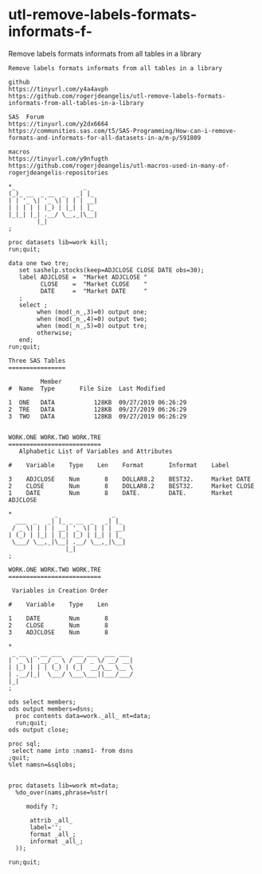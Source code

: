 # utl-remove-labels-formats-informats-f-
Remove labels formats informats from all tables in a library 

    Remove labels formats informats from all tables in a library                                                                
                                                                                                                                
    github                                                                                                                      
    https://tinyurl.com/y4a4avph                                                                                                
    https://github.com/rogerjdeangelis/utl-remove-labels-formats-informats-from-all-tables-in-a-library                         
                                                                                                                                
    SAS  Forum                                                                                                                  
    https://tinyurl.com/y2dx6664                                                                                                
    https://communities.sas.com/t5/SAS-Programming/How-can-i-remove-formats-and-informats-for-all-datasets-in-a/m-p/591809      
                                                                                                                                
    macros                                                                                                                      
    https://tinyurl.com/y9nfugth                                                                                                
    https://github.com/rogerjdeangelis/utl-macros-used-in-many-of-rogerjdeangelis-repositories                                  
                                                                                                                                
    *_                   _                                                                                                      
    (_)_ __  _ __  _   _| |_                                                                                                    
    | | '_ \| '_ \| | | | __|                                                                                                   
    | | | | | |_) | |_| | |_                                                                                                    
    |_|_| |_| .__/ \__,_|\__|                                                                                                   
            |_|                                                                                                                 
    ;                                                                                                                           
                                                                                                                                
    proc datasets lib=work kill;                                                                                                
    run;quit;                                                                                                                   
                                                                                                                                
    data one two tre;                                                                                                           
       set sashelp.stocks(keep=ADJCLOSE CLOSE DATE obs=30);                                                                     
       label ADJCLOSE =  "Market ADJCLOSE "                                                                                     
             CLOSE    =  "Market CLOSE    "                                                                                     
             DATE     =  "Market DATE     "                                                                                     
       ;                                                                                                                        
       select ;                                                                                                                 
            when (mod(_n_,3)=0) output one;                                                                                     
            when (mod(_n_,4)=0) output two;                                                                                     
            when (mod(_n_,5)=0) output tre;                                                                                     
            otherwise;                                                                                                          
       end;                                                                                                                     
    run;quit;                                                                                                                   
                                                                                                                                
    Three SAS Tables                                                                                                            
    ================                                                                                                            
                                                                                                                                
             Member                                                                                                             
    #  Name  Type       File Size  Last Modified                                                                                
                                                                                                                                
    1  ONE   DATA           128KB  09/27/2019 06:26:29                                                                          
    2  TRE   DATA           128KB  09/27/2019 06:26:29                                                                          
    3  TWO   DATA           128KB  09/27/2019 06:26:29                                                                          
                                                                                                                                
                                                                                                                                
    WORK.ONE WORK.TWO WORK.TRE                                                                                                  
    ==========================                                                                                                  
       Alphabetic List of Variables and Attributes                                                                              
                                                                                                                                
    #    Variable    Type    Len    Format       Informat    Label                                                              
                                                                                                                                
    3    ADJCLOSE    Num       8    DOLLAR8.2    BEST32.     Market DATE                                                        
    2    CLOSE       Num       8    DOLLAR8.2    BEST32.     Market CLOSE                                                       
    1    DATE        Num       8    DATE.        DATE.       Market ADJCLOSE                                                    
                                                                                                                                
    *            _               _                                                                                              
      ___  _   _| |_ _ __  _   _| |_                                                                                            
     / _ \| | | | __| '_ \| | | | __|                                                                                           
    | (_) | |_| | |_| |_) | |_| | |_                                                                                            
     \___/ \__,_|\__| .__/ \__,_|\__|                                                                                           
                    |_|                                                                                                         
    ;                                                                                                                           
                                                                                                                                
    WORK.ONE WORK.TWO WORK.TRE                                                                                                  
    ==========================                                                                                                  
                                                                                                                                
     Variables in Creation Order                                                                                                
                                                                                                                                
    #    Variable    Type    Len                                                                                                
                                                                                                                                
    1    DATE        Num       8                                                                                                
    2    CLOSE       Num       8                                                                                                
    3    ADJCLOSE    Num       8                                                                                                
                                                                                                                                
    *                                                                                                                           
     _ __  _ __ ___   ___ ___  ___ ___                                                                                          
    | '_ \| '__/ _ \ / __/ _ \/ __/ __|                                                                                         
    | |_) | | | (_) | (_|  __/\__ \__ \                                                                                         
    | .__/|_|  \___/ \___\___||___/___/                                                                                         
    |_|                                                                                                                         
    ;                                                                                                                           
                                                                                                                                
    ods select members;                                                                                                         
    ods output members=dsns;                                                                                                    
      proc contents data=work._all_ mt=data;                                                                                    
      run;quit;                                                                                                                 
    ods output close;                                                                                                           
                                                                                                                                
    proc sql;                                                                                                                   
     select name into :nams1- from dsns                                                                                         
    ;quit;                                                                                                                      
    %let namsn=&sqlobs;                                                                                                         
                                                                                                                                
                                                                                                                                
    proc datasets lib=work mt=data;                                                                                             
      %do_over(nams,phrase=%str(                                                                                                
                                                                                                                                
         modify ?;                                                                                                              
                                                                                                                                
          attrib _all_                                                                                                          
          label='';                                                                                                             
          format _all_;                                                                                                         
          informat _all_;                                                                                                       
      ));                                                                                                                       
                                                                                                                                
    run;quit;                                                                                                                   
                                                                                                                                
                                                                                                                                
